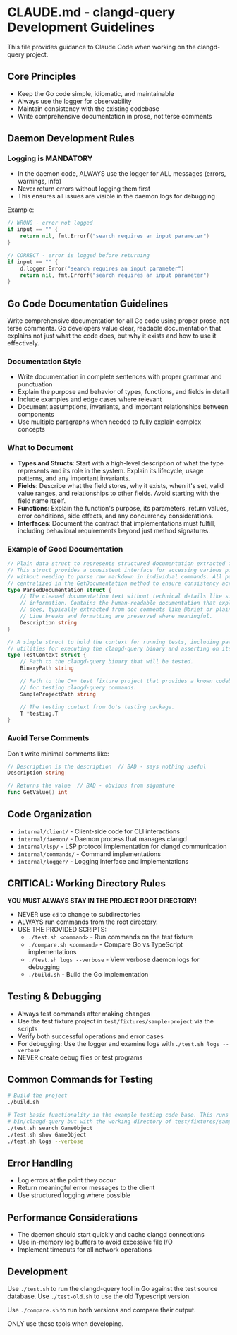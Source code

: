 # CLAUDE.md - clangd-query Development Guidelines

This file provides guidance to Claude Code when working on the clangd-query project.

## Core Principles
- Keep the Go code simple, idiomatic, and maintainable
- Always use the logger for observability
- Maintain consistency with the existing codebase
- Write comprehensive documentation in prose, not terse comments

## Daemon Development Rules

### Logging is MANDATORY
- In the daemon code, ALWAYS use the logger for ALL messages (errors, warnings, info)
- Never return errors without logging them first
- This ensures all issues are visible in the daemon logs for debugging

Example:
```go
// WRONG - error not logged
if input == "" {
    return nil, fmt.Errorf("search requires an input parameter")
}

// CORRECT - error is logged before returning
if input == "" {
    d.logger.Error("search requires an input parameter")
    return nil, fmt.Errorf("search requires an input parameter")
}
```

## Go Code Documentation Guidelines

Write comprehensive documentation for all Go code using proper prose, not terse comments. Go developers value clear, readable documentation that explains not just what the code does, but why it exists and how to use it effectively.

### Documentation Style
- Write documentation in complete sentences with proper grammar and punctuation
- Explain the purpose and behavior of types, functions, and fields in detail
- Include examples and edge cases where relevant
- Document assumptions, invariants, and important relationships between components
- Use multiple paragraphs when needed to fully explain complex concepts

### What to Document
- **Types and Structs**: Start with a high-level description of what the type represents and its role in the system. Explain its lifecycle, usage patterns, and any important invariants.
- **Fields**: Describe what the field stores, why it exists, when it's set, valid value ranges, and relationships to other fields. Avoid starting with the field name itself.
- **Functions**: Explain the function's purpose, its parameters, return values, error conditions, side effects, and any concurrency considerations.
- **Interfaces**: Document the contract that implementations must fulfill, including behavioral requirements beyond just method signatures.

### Example of Good Documentation
```go
// Plain data struct to represents structured documentation extracted from clangd's hover response.
// This struct provides a consistent interface for accessing various pieces of documentation
// without needing to parse raw markdown in individual commands. All parsing logic should be
// centralized in the GetDocumentation method to ensure consistency across the codebase.
type ParsedDocumentation struct {
    // The cleaned documentation text without technical details like size/offset/alignment
    // information. Contains the human-readable documentation that explains what a symbol
    // does, typically extracted from doc comments like @brief or plain documentation text.
    // Line breaks and formatting are preserved where meaningful.
    Description string
}

// A simple struct to hold the context for running tests, including paths and
// utilities for executing the clangd-query binary and asserting on its output.
type TestContext struct {
    // Path to the clangd-query binary that will be tested.
    BinaryPath string

    // Path to the C++ test fixture project that provides a known codebase
    // for testing clangd-query commands.
    SampleProjectPath string

    // The testing context from Go's testing package.
    T *testing.T
}
```

### Avoid Terse Comments
Don't write minimal comments like:
```go
// Description is the description  // BAD - says nothing useful
Description string

// Returns the value  // BAD - obvious from signature
func GetValue() int
```

## Code Organization
- `internal/client/` - Client-side code for CLI interactions
- `internal/daemon/` - Daemon process that manages clangd
- `internal/lsp/` - LSP protocol implementation for clangd communication
- `internal/commands/` - Command implementations
- `internal/logger/` - Logging interface and implementations

## CRITICAL: Working Directory Rules
**YOU MUST ALWAYS STAY IN THE PROJECT ROOT DIRECTORY!**
- NEVER use `cd` to change to subdirectories
- ALWAYS run commands from the root directory.
- USE THE PROVIDED SCRIPTS:
  - `./test.sh <command>` - Run commands on the test fixture
  - `./compare.sh <command>` - Compare Go vs TypeScript implementations
  - `./test.sh logs --verbose` - View verbose daemon logs for debugging
  - `./build.sh` - Build the Go implementation

## Testing & Debugging
- Always test commands after making changes
- Use the test fixture project in `test/fixtures/sample-project` via the scripts
- Verify both successful operations and error cases
- For debugging: Use the logger and examine logs with `./test.sh logs --verbose`
- NEVER create debug files or test programs

## Common Commands for Testing
```bash
# Build the project
./build.sh

# Test basic functionality in the example testing code base. This runs
# bin/clangd-query but with the working directory of test/fixtures/sample-project
./test.sh search GameObject
./test.sh show GameObject
./test.sh logs --verbose
```

## Error Handling
- Log errors at the point they occur
- Return meaningful error messages to the client
- Use structured logging where possible

## Performance Considerations
- The daemon should start quickly and cache clangd connections
- Use in-memory log buffers to avoid excessive file I/O
- Implement timeouts for all network operations


## Development

Use `./test.sh` to run the clangd-query tool in Go against the test source
database. Use `./test-old.sh` to use the old Typescript version.

Use `./compare.sh` to run both versions and compare their output.

ONLY use these tools when developing.